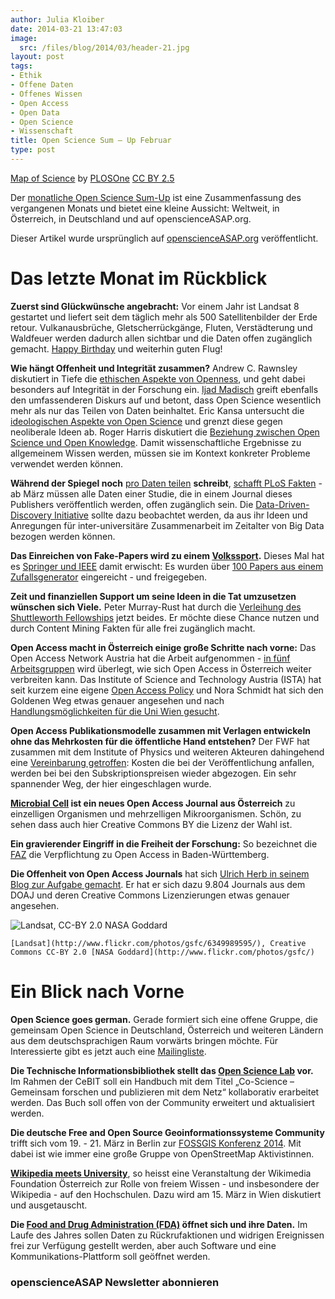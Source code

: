 ```yaml
---
author: Julia Kloiber
date: 2014-03-21 13:47:03
image:
  src: /files/blog/2014/03/header-21.jpg
layout: post
tags:
- Ethik
- Offene Daten
- Offenes Wissen
- Open Access
- Open Data
- Open Science
- Wissenschaft
title: Open Science Sum – Up Februar
type: post
---
```


  
[Map of Science](http://www.plosone.org/article/info%3Adoi%2F10.1371%2Fjournal.pone.0004803) by [PLOSOne](http://www.plosone.org/) [CC BY 2.5](https://creativecommons.org/licenses/by/2.5/)

Der [monatliche Open Science Sum-Up](http://openscienceasap.org/social/monthly-sum-up/) ist eine Zusammenfassung des vergangenen Monats und bietet eine kleine Aussicht: Weltweit, in Österreich, in Deutschland und auf openscienceASAP.org.

Dieser Artikel wurde ursprünglich auf [openscienceASAP.org](http://openscienceasap.org/stream/2014/03/14/open-science-sum-up-februar/) veröffentlicht.

# Das letzte Monat im Rückblick

**Zuerst sind Glückwünsche angebracht:** Vor einem Jahr ist Landsat 8 gestartet und liefert seit dem täglich mehr als 500 Satellitenbilder der Erde retour. Vulkanausbrüche, Gletscherrückgänge, Fluten, Verstädterung und Waldfeuer werden dadurch allen sichtbar und die Daten offen zugänglich gemacht. [Happy Birthday](http://www.nasa.gov/content/goddard/nasa-usgs-landsat-8-satellite-celebrates-first-year-of-success/index.html#.UxszS9vUKY6) und weiterhin guten Flug!

**Wie hängt Offenheit und Integrität zusammen?** Andrew C. Rawnsley diskutiert in Tiefe die [ethischen Aspekte von Openness](http://blogs.lse.ac.uk/impactofsocialsciences/2014/02/25/cultivating-openness-through-research-integrity/), und geht dabei besonders auf Integrität in der Forschung ein. [Ijad Madisch](http://euroscientist.com/2014/02/open-science-more-than-sharing/) greift ebenfalls den umfassenderen Diskurs auf und betont, dass Open Science wesentlich mehr als nur das Teilen von Daten beinhaltet. Eric Kansa untersucht die [ideologischen Aspekte von Open Science](http://www.alexandriaarchive.org/blog/?p=931) und grenzt diese gegen neoliberale Ideen ab. Roger Harris diskutiert die [Beziehung zwischen Open Science und Open Knowledge](http://www.researchtoaction.org/2014/02/open-science-and-open-knowledge/). Damit wissenschaftliche Ergebnisse zu allgemeinem Wissen werden, müssen sie im Kontext konkreter Probleme verwendet werden können.

**Während der Spiegel noch** [pro Daten teilen](http://www.spiegel.de/unispiegel/jobundberuf/umgang-mit-daten-der-glaeserne-forscher-a-954958.html#ref=rss) **schreibt**, [schafft PLoS Fakten](http://blogs.plos.org/everyone/2014/02/24/plos-new-data-policy-public-access-data/) - ab März müssen alle Daten einer Studie, die in einem Journal dieses Publishers veröffentlich werden, offen zugänglich sein. Die [Data-Driven-Discovery Initiative](http://www.moore.org/programs/science/data-driven-discovery/data-science-environments) sollte dazu beobachtet werden, da aus ihr Ideen und Anregungen für inter-universitäre Zusammenarbeit im Zeitalter von Big Data bezogen werden können.

**Das Einreichen von Fake-Papers wird zu einem [Volkssport](http://www.theguardian.com/technology/shortcuts/2014/feb/26/how-computer-generated-fake-papers-flooding-academia).** Dieses Mal hat es [Springer und IEEE](http://www.nature.com/news/publishers-withdraw-more-than-120-gibberish-papers-1.14763#/correction1) damit erwischt: Es wurden über [100 Papers aus einem Zufallsgenerator](http://www.zeit.de/wissen/2014-02/wissenschaftsverlage-zufallsgenerierte-fachartikel) eingereicht - und freigegeben.

**Zeit und finanziellen Support um seine Ideen in die Tat umzusetzen wünschen sich Viele.** Peter Murray-Rust hat durch die [Verleihung des Shuttleworth Fellowships](http://blogs.ch.cam.ac.uk/pmr/2014/02/28/i-have-been-awarded-a-shuttleworth-fellowship-to-change-the-world-my-first-reactions/) jetzt beides. Er möchte diese Chance nutzen und durch Content Mining Fakten für alle frei zugänglich macht.

**Open Access macht in Österreich einige große Schritte nach vorne:** Das Open Access Network Austria hat die Arbeit aufgenommen - [in fünf Arbeitsgruppen](http://www.oana.at/arbeitsgruppen/) wird überlegt, wie sich Open Access in Österreich weiter verbreiten kann. Das Institute of Science and Technology Austria (ISTA) hat seit kurzem eine eigene [Open Access Policy](http://ist.ac.at/open-access) und Nora Schmidt hat sich den Goldenen Weg etwas genauer angesehen und nach [Handlungsmöglichkeiten für die Uni Wien gesucht](https://uscholar.univie.ac.at/view/o:337723).

**Open Access Publikationsmodelle zusammen mit Verlagen entwickeln ohne das Mehrkosten für die öffentliche Hand entstehen?** Der FWF hat zusammen mit dem Institute of Physics und weiteren Akteuren dahingehend eine [Vereinbarung getroffen](http://www.fwf.ac.at/de/aktuelles_detail.asp?N_ID=587): Kosten die bei der Veröffentlichung anfallen, werden bei bei den Subskriptionspreisen wieder abgezogen. Ein sehr spannender Weg, der hier eingeschlagen wurde.

**[Microbial Cell](http://microbialcell.com/) ist ein neues Open Access Journal aus Österreich** zu einzelligen Organismen und mehrzelligen Mikroorganismen. Schön, zu sehen dass auch hier Creative Commons BY die Lizenz der Wahl ist.

**Ein gravierender Eingriff in die Freiheit der Forschung:** So bezeichnet die [FAZ](http://www.faz.net/aktuell/feuilleton/forschung-und-lehre/open-access-als-pflicht-ein-gravierender-angriff-auf-die-freiheit-der-forschung-12818489.html) die Verpflichtung zu Open Access in Baden-Württemberg.

**Die Offenheit von Open Access Journals** hat sich [Ulrich Herb in seinem Blog zur Aufgabe gemacht](http://www.scinoptica.com/pages/topics/creative-commons-lizenzen-und-open-access-journals.php). Er hat er sich dazu 9.804 Journals aus dem DOAJ und deren Creative Commons Lizenzierungen etwas genauer angesehen.

![Landsat, CC-BY 2.0 NASA Goddard](http://openscienceasap.org/wp-content/uploads/2014/03/Landsat-580x326.jpg)

    [Landsat](http://www.flickr.com/photos/gsfc/6349989595/), Creative Commons CC-BY 2.0 [NASA Goddard](http://www.flickr.com/photos/gsfc/)

# Ein Blick nach Vorne

**Open Science goes german.** Gerade formiert sich eine offene Gruppe, die gemeinsam Open Science in Deutschland, Österreich und weiteren Ländern aus dem deutschsprachigen Raum vorwärts bringen möchte. Für Interessierte gibt es jetzt auch eine [Mailingliste](https://lists.okfn.org/mailman/listinfo/open-science-de).

**Die Technische Informationsbibliothek stellt das [Open Science Lab](http://www.tib-hannover.de/de/die-tib/aktuelles/aktuelles/id/496/) vor.** Im Rahmen der CeBIT soll ein Handbuch mit dem Titel „Co-Science – Gemeinsam forschen und publizieren mit dem Netz“ kollaborativ erarbeitet werden. Das Buch soll offen von der Community erweitert und aktualisiert werden.

**Die deutsche Free and Open Source Geoinformationssysteme Community** trifft sich vom 19. - 21. März in Berlin zur [FOSSGIS Konferenz 2014](http://www.fossgis.de/konferenz/2014/). Mit dabei ist wie immer eine große Gruppe von OpenStreetMap Aktivistinnen.

**[Wikipedia meets University](https://www.wikimedia.at/content/15-m%C3%A4rz-2014-wikipedia-meets-university)**, so heisst eine Veranstaltung der Wikimedia Foundation Österreich zur Rolle von freiem Wissen - und insbesondere der Wikipedia - auf den Hochschulen. Dazu wird am 15. März in Wien diskutiert und ausgetauscht.

**Die [Food and Drug Administration (FDA)](http://open.fda.gov/) öffnet sich und ihre Daten.** Im Laufe des Jahres sollen Daten zu Rückrufaktionen und widrigen Ereignissen frei zur Verfügung gestellt werden, aber auch Software und eine Kommunikations-Plattform soll geöffnet werden.

### openscienceASAP Newsletter abonnieren

 